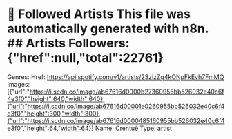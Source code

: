 # 🎵 Followed Artists  This file was automatically generated with n8n.  ## Artists  Followers: {"href":null,"total":22761}
Genres: 
Href: https://api.spotify.com/v1/artists/23zizZq4kONpFkEvh7FmMQ
Images: [{"url":"https://i.scdn.co/image/ab67616d0000b27360955bb526032e40c6f4e3f0","height":640,"width":640},{"url":"https://i.scdn.co/image/ab67616d00001e0260955bb526032e40c6f4e3f0","height":300,"width":300},{"url":"https://i.scdn.co/image/ab67616d0000485160955bb526032e40c6f4e3f0","height":64,"width":64}]
Name: Crentuê
Type: artist
